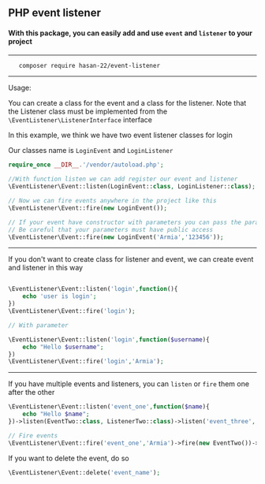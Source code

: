 ## PHP event listener
#### With this package, you can easily add and use `event` and `listener` to your project

---
 ```
    composer require hasan-22/event-listener
 ```
---

Usage:

You can create a class for the event and a class for the listener.
Note that the Listener class must be implemented from the `\EventListener\ListenerInterface` interface

In this example, we think we have two event listener classes for login

Our classes name is `LoginEvent` and `LoginListener`


```php
require_once __DIR__.'/vendor/autoload.php';
 
//With function listen we can add register our event and listener
\EventListener\Event::listen(LoginEvent::class, LoginListener::class);

// Now we can fire events anywhere in the project like this
\EventListener\Event::fire(new LoginEvent());

// If your event have constructor with parameters you can pass the parameters like this
// Be careful that your parameters must have public access
\EventListener\Event::fire(new LoginEvent('Armia','123456'));

```
---
If you don't want to create class for listener and event, we can create event and listener in this way
```php

\EventListener\Event::listen('login',function(){
    echo 'user is login';
})
\EventListener\Event::fire('login');

// With parameter

\EventListener\Event::listen('login',function($username){
    echo "Hello $username";
})
\EventListener\Event::fire('login','Armia');

```
---
If you have multiple events and listeners, you can `listen` or `fire` them one after the other
```php
\EventListener\Event::listen('event_one',function($name){
    echo "Hello $name";
})->listen(EventTwo::class, ListenerTwo::class)->listen('event_three', function(){});

// Fire events
\EventListener\Event::fire('event_one','Armia')->fire(new EventTwo())->fire('event_three');
```
If you want to delete the event, do so
```php
\EventListener\Event::delete('event_name');
```
